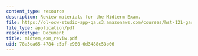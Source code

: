 ```yaml
---
content_type: resource
description: Review materials for the Midterm Exam.
file: https://ol-ocw-studio-app-qa.s3.amazonaws.com/courses/hst-121-gastroenterology-fall-2005/78a3ea654784c5bfe9806d3488c53b06_midtem_exm_reviw.pdf
file_type: application/pdf
resourcetype: Document
title: midtem_exm_reviw.pdf
uid: 78a3ea65-4784-c5bf-e980-6d3488c53b06
---
```

